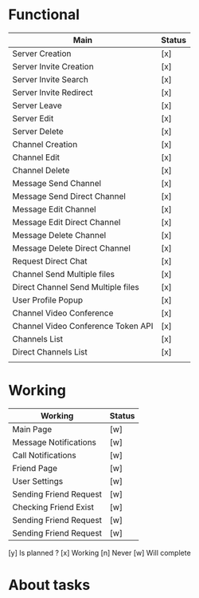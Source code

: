 # Functional

|   Main	                             |   Status |	
|---	                                 |---	|
|   Server Creation	                     |  [x]	|   	
|   Server Invite Creation	             |  [x]	|   	
|   Server Invite Search	             |  [x]	|   	
|   Server Invite Redirect	             |  [x]	|   	
|   Server Leave                         |  [x]	|
|   Server Edit	                         |  [x]	|   	
|   Server Delete	                     |  [x]	|   	
|   Channel Creation	                 |  [x]	|   	
|   Channel Edit	                     |  [x]	|   	
|   Channel Delete	                     |  [x]	|   	
|   Message Send Channel	             |  [x]	|   	
|   Message Send Direct Channel	         |  [x]	|   	
|   Message Edit Channel                 |  [x]	|   	
|   Message Edit Direct Channel          |  [x]	|   	
|   Message Delete Channel               |  [x]	|   	
|   Message Delete Direct Channel        |  [x]	|   	
|   Request Direct Chat     	         |  [x]	|   	
|   Channel Send Multiple files          |  [x]	|   	 	
|   Direct Channel Send Multiple files   |  [x]	| 
|   User Profile Popup	                 |  [x]	|   	
|   Channel Video Conference	         |  [x]	|   	
|   Channel Video Conference Token API   |  [x]	|   	
|   Channels List   	                 |  [x]	|   	
|   Direct Channels List                 |  [x]	|   	
|   	    |   	|   	


# Working 
|   Working	                             |   Status	
|---	                                 |---	
|   Main Page	                         |  [w] |   	
|   Message Notifications                |  [w] |   	
|   Call Notifications                   |  [w] |   	
|   Friend Page	                         |  [w] |  
|   User Settings                        |  [w] |  
|   Sending Friend Request               |  [w] |  
|   Checking Friend Exist                |  [w] |  
|   Sending Friend Request               |  [w] |  
|   Sending Friend Request               |  [w] |  


[y] Is planned ?
[x] Working
[n] Never 
[w] Will complete

# About tasks
